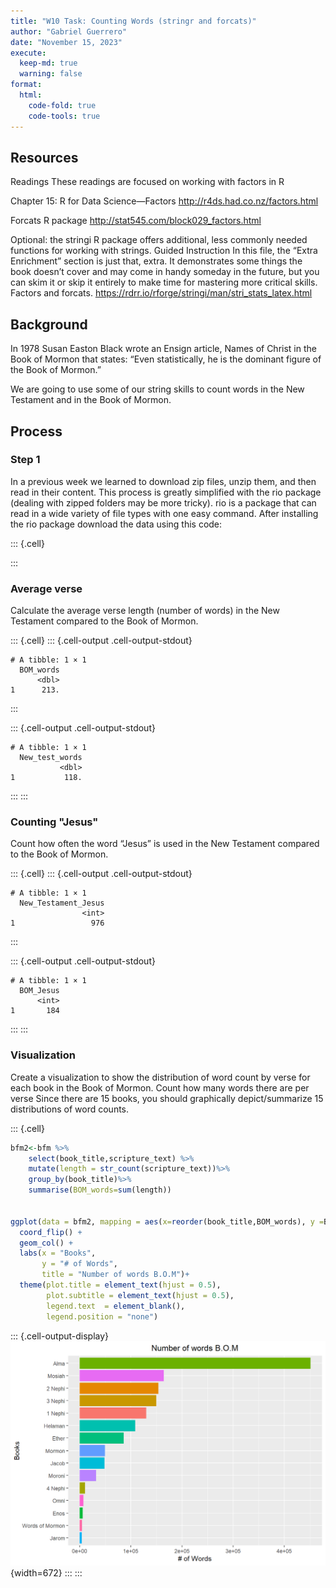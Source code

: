 ```yaml
---
title: "W10 Task: Counting Words (stringr and forcats)"
author: "Gabriel Guerrero"
date: "November 15, 2023"
execute:
  keep-md: true
  warning: false
format:
  html:
    code-fold: true
    code-tools: true
---
```



## Resources

Readings
These readings are focused on working with factors in R

Chapter 15: R for Data Science—Factors http://r4ds.had.co.nz/factors.html

Forcats R package http://stat545.com/block029_factors.html

Optional: the stringi R package offers additional, less commonly needed functions for working with strings.
Guided Instruction
In this file, the “Extra Enrichment” section is just that, extra. It demonstrates some things the book doesn’t cover and may come in handy someday in the future, but you can skim it or skip it entirely to make time for mastering more critical skills. Factors and forcats. https://rdrr.io/rforge/stringi/man/stri_stats_latex.html

## Background

In 1978 Susan Easton Black wrote an Ensign article, Names of Christ in the Book of Mormon that states: “Even statistically, he is the dominant figure of the Book of Mormon.”

We are going to use some of our string skills to count words in the New Testament and in the Book of Mormon.

## Process

### Step 1
In a previous week we learned to download zip files, unzip them, and then read in their content. This process is greatly simplified with the rio package (dealing with zipped folders may be more tricky). rio is a package that can read in a wide variety of file types with one easy command. After installing the rio package download the data using this code:


::: {.cell}

:::

### Average verse
Calculate the average verse length (number of words) in the New Testament compared to the Book of Mormon.

::: {.cell}
::: {.cell-output .cell-output-stdout}
```
# A tibble: 1 × 1
  BOM_words
      <dbl>
1      213.
```
:::

::: {.cell-output .cell-output-stdout}
```
# A tibble: 1 × 1
  New_test_words
           <dbl>
1           118.
```
:::
:::

### Counting "Jesus"
Count how often the word “Jesus” is used in the New Testament compared to the Book of Mormon.

::: {.cell}
::: {.cell-output .cell-output-stdout}
```
# A tibble: 1 × 1
  New_Testament_Jesus
                <int>
1                 976
```
:::

::: {.cell-output .cell-output-stdout}
```
# A tibble: 1 × 1
  BOM_Jesus
      <int>
1       184
```
:::
:::


### Visualization

Create a visualization to show the distribution of word count by verse for each book in the Book of Mormon.
Count how many words there are per verse
Since there are 15 books, you should graphically depict/summarize 15 distributions of word counts.


::: {.cell}

```{.r .cell-code}
bfm2<-bfm %>%
    select(book_title,scripture_text) %>%
    mutate(length = str_count(scripture_text))%>%
    group_by(book_title)%>%
    summarise(BOM_words=sum(length))


ggplot(data = bfm2, mapping = aes(x=reorder(book_title,BOM_words), y =BOM_words, fill=book_title)) +
  coord_flip() +
  geom_col() +
  labs(x = "Books",
       y = "# of Words",
       title = "Number of words B.O.M")+
  theme(plot.title = element_text(hjust = 0.5),
        plot.subtitle = element_text(hjust = 0.5),
        legend.text  = element_blank(),
        legend.position = "none")
```

::: {.cell-output-display}
![](W10-Task--Counting-Words_files/figure-html/unnamed-chunk-4-1.png){width=672}
:::
:::
